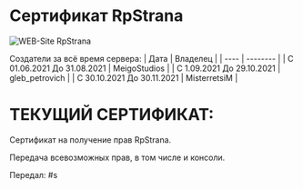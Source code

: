 # Сертификат RpStrana

![WEB-Site RpStrana](https://img.shields.io/discord/122900397965705216?label=Discord&logo=Discord&logoColor=white&style=for-the-badge)

Создатели за всё время сервера:
| Дата | Владелец |
| ---- | -------- |
| С 01.06.2021 До 31.08.2021 | MeigoStudios |
| С 1.09.2021 До 29.10.2021 | gleb_petrovich |
| С 30.10.2021 До 30.11.2021 | MisterretsiM |

# ТЕКУЩИЙ СЕРТИФИКАТ:

Сертификат на получение прав RpStrana.

Передача всевозможных прав, в том числе и консоли. 

Передал: #s

